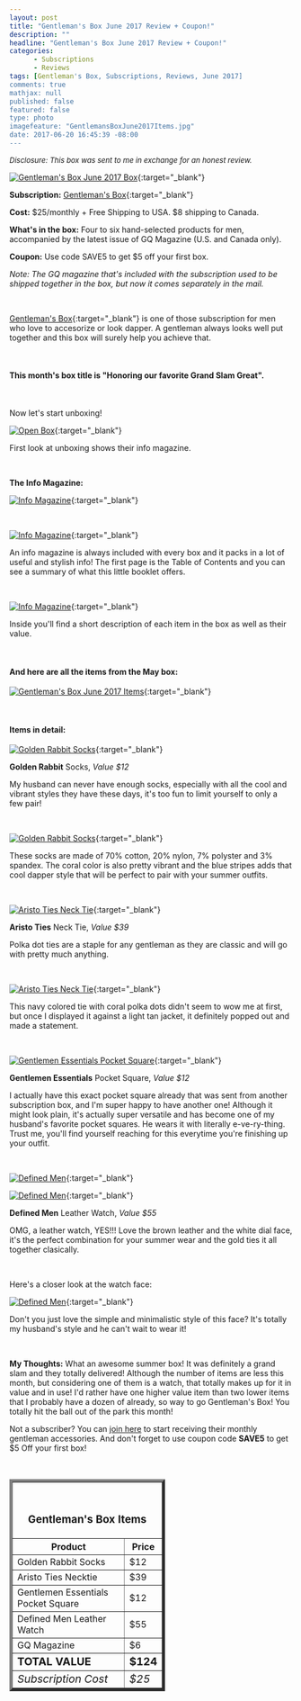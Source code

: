 ```yaml
---
layout: post
title: "Gentleman's Box June 2017 Review + Coupon!"
description: ""
headline: "Gentleman's Box June 2017 Review + Coupon!"
categories: 
      - Subscriptions
      - Reviews
tags: [Gentleman's Box, Subscriptions, Reviews, June 2017]
comments: true
mathjax: null
published: false
featured: false
type: photo
imagefeature: "GentlemansBoxJune2017Items.jpg"
date: 2017-06-20 16:45:39 -08:00
---
```


<i><font size="2">Disclosure: This box was sent to me in exchange for an honest review.</font></i>

[![Gentleman's Box June 2017 Box](http://whatsupmailbox.com/images/GentlemansBoxJune2017Package.jpg)](http://gentlemansbox.pxf.io/c/164125/331548/5011){:target="_blank"}

**Subscription:** [Gentleman's Box](http://gentlemansbox.pxf.io/c/164125/331548/5011){:target="_blank"}

**Cost:** $25/monthly + Free Shipping to USA. $8 shipping to Canada.

**What's in the box:** Four to six hand-selected products for men, accompanied by the latest issue of GQ Magazine (U.S. and Canada only).

**Coupon:** Use code SAVE5 to get $5 off your first box.

*Note: The GQ magazine that's included with the subscription used to be shipped together in the box, but now it comes separately in the mail.*

<br>

[Gentleman's Box](http://gentlemansbox.pxf.io/c/164125/331548/5011){:target="_blank"} is one of those subscription for men who love to accesorize or look dapper. A gentleman always looks well put together and this box will surely help you achieve that.

<br>

<H4>This month's box title is "Honoring our favorite Grand Slam Great".</H4>

<br>

Now let's start unboxing!

[![Open Box](http://whatsupmailbox.com/images/GentlemansBoxJune2017OpenBox.jpg)](http://gentlemansbox.pxf.io/c/164125/331548/5011){:target="_blank"}

First look at unboxing shows their info magazine.

<br>

<p><b>The Info Magazine:</b></p>

[![Info Magazine](http://whatsupmailbox.com/images/GentlemansBoxJune2017InfoMagazine.jpg)](http://gentlemansbox.pxf.io/c/164125/331548/5011){:target="_blank"}

<br>

[![Info Magazine](http://whatsupmailbox.com/images/GentlemansBoxJune2017InfoMagazine02.jpg)](http://gentlemansbox.pxf.io/c/164125/331548/5011){:target="_blank"}

An info magazine is always included with every box and it packs in a lot of useful and stylish info! The first page is the Table of Contents and you can see a summary of what this little booklet offers.

<br>

[![Info Magazine](http://whatsupmailbox.com/images/GentlemansBoxJune2017InfoMagazine03.jpg)](http://gentlemansbox.pxf.io/c/164125/331548/5011){:target="_blank"}

Inside you'll find a short description of each item in the box as well as their value.

<br>

<H4>And here are all the items from the May box:</H4>

[![Gentleman's Box June 2017 Items](http://whatsupmailbox.com/images/GentlemansBoxJune2017Items.jpg)](http://gentlemansbox.pxf.io/c/164125/331548/5011){:target="_blank"}

<br>

<H4>Items in detail:</H4>

[![Golden Rabbit Socks](http://whatsupmailbox.com/images/GentlemansBoxJune2017GoldenRabbitSocks.jpg)](http://gentlemansbox.pxf.io/c/164125/331548/5011){:target="_blank"}

**Golden Rabbit** Socks, *Value $12*

My husband can never have enough socks, especially with all the cool and vibrant styles they have these days, it's too fun to limit yourself to only a few pair!

<br>

[![Golden Rabbit Socks](http://whatsupmailbox.com/images/GentlemansBoxJune2017GoldenRabbitSocks02.jpg)](http://gentlemansbox.pxf.io/c/164125/331548/5011){:target="_blank"}

These socks are made of 70% cotton, 20% nylon, 7% polyster and 3% spandex. The coral color is also pretty vibrant and the blue stripes adds that cool dapper style that will be perfect to pair with your summer outfits.

<br>

[![Aristo Ties Neck Tie](http://whatsupmailbox.com/images/GentlemansBoxJune2017AristoTiesNeckTie.jpg)](http://gentlemansbox.pxf.io/c/164125/331548/5011){:target="_blank"}

**Aristo Ties** Neck Tie, *Value $39*

Polka dot ties are a staple for any gentleman as they are classic and will go with pretty much anything.

<br>

[![Aristo Ties Neck Tie](http://whatsupmailbox.com/images/GentlemansBoxJune2017AristoTiesNeckTie02.jpg)](http://gentlemansbox.pxf.io/c/164125/331548/5011){:target="_blank"}

This navy colored tie with coral polka dots didn't seem to wow me at first, but once I displayed it against a light tan jacket, it definitely popped out and made a statement.

<br>

[![Gentlemen Essentials Pocket Square](http://whatsupmailbox.com/images/GentlemansBoxJune2017GentlemenEssentialsPocketSquare.jpg)](http://gentlemansbox.pxf.io/c/164125/331548/5011){:target="_blank"}

**Gentlemen Essentials** Pocket Square, *Value $12*

I actually have this exact pocket square already that was sent from another subscription box, and I'm super happy to have another one! Although it might look plain, it's actually super versatile and has become one of my husband's favorite pocket squares. He wears it with literally e-ve-ry-thing. Trust me, you'll find yourself reaching for this everytime you're finishing up your outfit. 

<br>

[![Defined Men](http://whatsupmailbox.com/images/GentlemansBoxJune2017DefinedMenLeatherWatch.jpg)](http://gentlemansbox.pxf.io/c/164125/331548/5011){:target="_blank"}

[![Defined Men](http://whatsupmailbox.com/images/GentlemansBoxJune2017DefinedMenLeatherWatch02.jpg)](http://gentlemansbox.pxf.io/c/164125/331548/5011){:target="_blank"}

**Defined Men** Leather Watch, *Value $55*

OMG, a leather watch, YES!!! Love the brown leather and the white dial face, it's the perfect combination for your summer wear and the gold ties it all together clasically.

<br>

Here's a closer look at the watch face:

[![Defined Men](http://whatsupmailbox.com/images/GentlemansBoxJune2017DefinedMenLeatherWatch03.jpg)](http://gentlemansbox.pxf.io/c/164125/331548/5011){:target="_blank"}

Don't you just love the simple and minimalistic style of this face? It's totally my husband's style and he can't wait to wear it!

<br>

<i class="icon-exclamation-sign"></i> **My Thoughts:** What an awesome summer box! It was definitely a grand slam and they totally delivered! Although the number of items are less this month, but considering one of them is a watch, that totally makes up for it in value and in use! I'd rather have one higher value item than two lower items that I probably have a dozen of already, so way to go Gentleman's Box! You totally hit the ball out of the park this month!

Not a subscriber? You can [join here](http://gentlemansbox.pxf.io/c/164125/331548/5011) to start receiving their monthly gentleman accessories. And don't forget to use coupon code **SAVE5** to get $5 Off your first box!

<br>

<TABLE  BORDER="5" style="width:55%">
   <TR>
      <TH COLSPAN="2">
         <H3><BR><center>Gentleman's Box Items</center></H3>
      </TH>
   </TR>
      <TH>Product</TH>
      <TH>Price</TH>
  <TR>
      <TD>Golden Rabbit Socks</TD>
      <TD>$12</TD>
   </TR>
   <TR>
      <TD>Aristo Ties Necktie</TD>
      <TD>$39</TD>
   </TR>
  <TR>
      <TD>Gentlemen Essentials Pocket Square</TD>
      <TD>$12</TD>
   </TR>
   <TR>
      <TD>Defined Men Leather Watch</TD>
      <TD>$55</TD>
   </TR>
   <TR>
      <TD>GQ Magazine</TD>
      <TD>$6</TD>
   </TR>
   <TR>
      <TD><b><big>TOTAL VALUE</big></b></TD>
      <TD><b><big>$124</big></b></TD>
   </TR>
   <TR>
      <TD><i><big>Subscription Cost</big></i></TD>
      <TD><i><big>$25</big></i></TD>
   </TR>
</TABLE>
